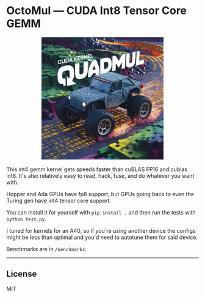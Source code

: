 # OctoMul — CUDA Int8 Tensor Core GEMM

<div align="center">
  <img src="assets/quadmul.jpg" width="320">
</div>

This int4 gemm kernel gets speeds faster than cuBLAS FP16 and cublas int8. It's also relatively easy to read, hack, fuse, and do whatever you want with.

Hopper and Ada GPUs have fp8 support, but GPUs going back to even the Turing gen have int4 tensor core support.

You can install it for yourself with `pip install .` and then run the tests with `python test.py`.

I tuned for kernels for an A40, so if you're using another device the configs might be less than optimal and you'd need to autotune them for said device.

Benchmarks are in `/benchmarks`:


---

## License

MIT